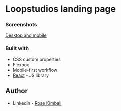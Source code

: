 # Loopstudios landing page

### Screenshots

[Desktop and mobile](https://www.dropbox.com/sh/ilgapx4jop8advv/AAAw4NPS1su-O2CTxC74hI7Ga?dl=0)

### Built with

- CSS custom properties
- Flexbox
- Mobile-first workflow
- [React](https://reactjs.org/) - JS library

## Author

- Linkedin - [Rose Kimball](https://www.linkedin.com/in/rosekimball/)
